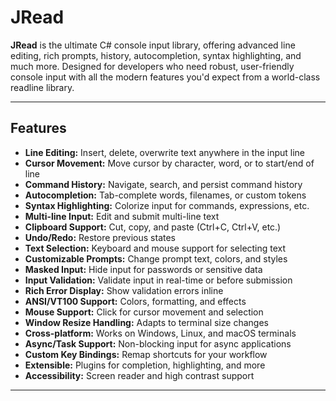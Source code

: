 # JRead

**JRead** is the ultimate C# console input library, offering advanced line editing, rich prompts, history, autocompletion, syntax highlighting, and much more. Designed for developers who need robust, user-friendly console input with all the modern features you'd expect from a world-class readline library.

---

## Features

- **Line Editing:** Insert, delete, overwrite text anywhere in the input line
- **Cursor Movement:** Move cursor by character, word, or to start/end of line
- **Command History:** Navigate, search, and persist command history
- **Autocompletion:** Tab-complete words, filenames, or custom tokens
- **Syntax Highlighting:** Colorize input for commands, expressions, etc.
- **Multi-line Input:** Edit and submit multi-line text
- **Clipboard Support:** Cut, copy, and paste (Ctrl+C, Ctrl+V, etc.)
- **Undo/Redo:** Restore previous states
- **Text Selection:** Keyboard and mouse support for selecting text
- **Customizable Prompts:** Change prompt text, colors, and styles
- **Masked Input:** Hide input for passwords or sensitive data
- **Input Validation:** Validate input in real-time or before submission
- **Rich Error Display:** Show validation errors inline
- **ANSI/VT100 Support:** Colors, formatting, and effects
- **Mouse Support:** Click for cursor movement and selection
- **Window Resize Handling:** Adapts to terminal size changes
- **Cross-platform:** Works on Windows, Linux, and macOS terminals
- **Async/Task Support:** Non-blocking input for async applications
- **Custom Key Bindings:** Remap shortcuts for your workflow
- **Extensible:** Plugins for completion, highlighting, and more
- **Accessibility:** Screen reader and high contrast support

---